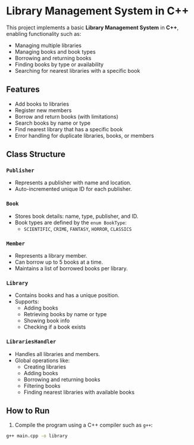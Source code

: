 #  Library Management System in C++

This project implements a basic **Library Management System** in **C++**, enabling functionality such as:

- Managing multiple libraries
- Managing books and book types
- Borrowing and returning books
- Finding books by type or availability
- Searching for nearest libraries with a specific book

##  Features

-  Add books to libraries
-  Register new members
-  Borrow and return books (with limitations)
- Search books by name or type
-  Find nearest library that has a specific book
-  Error handling for duplicate libraries, books, or members


##  Class Structure

### `Publisher`
- Represents a publisher with name and location.
- Auto-incremented unique ID for each publisher.

### `Book`
- Stores book details: name, type, publisher, and ID.
- Book types are defined by the `enum BookType`:
  - `SCIENTIFIC`, `CRIME`, `FANTASY`, `HORROR`, `CLASSICS`

### `Member`
- Represents a library member.
- Can borrow up to 5 books at a time.
- Maintains a list of borrowed books per library.

### `Library`
- Contains books and has a unique position.
- Supports:
  - Adding books
  - Retrieving books by name or type
  - Showing book info
  - Checking if a book exists

### `LibrariesHandler`
- Handles all libraries and members.
- Global operations like:
  - Creating libraries
  - Adding books
  - Borrowing and returning books
  - Filtering books
  - Finding nearest libraries with available books

##  How to Run

1. Compile the program using a C++ compiler such as `g++`:

```bash
g++ main.cpp -o library
